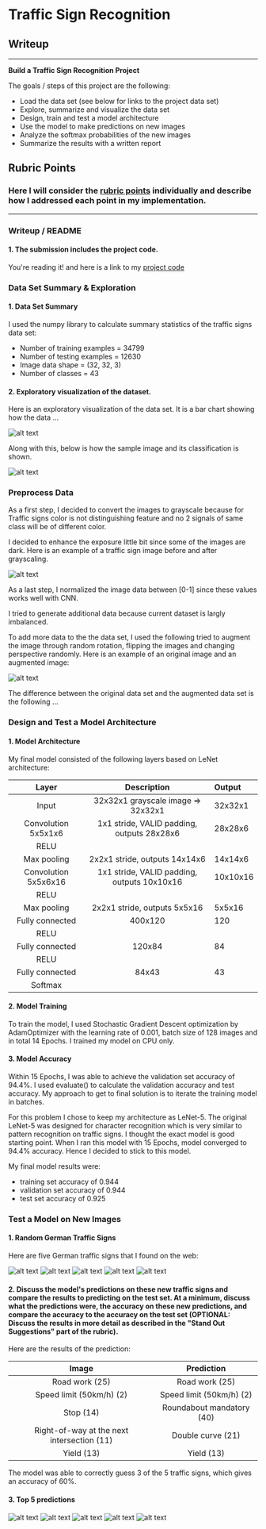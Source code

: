 # **Traffic Sign Recognition** 

## Writeup

---

**Build a Traffic Sign Recognition Project**

The goals / steps of this project are the following:
* Load the data set (see below for links to the project data set)
* Explore, summarize and visualize the data set
* Design, train and test a model architecture
* Use the model to make predictions on new images
* Analyze the softmax probabilities of the new images
* Summarize the results with a written report


[//]: # (Image References)

[image0]: ./report_files/sample_image.png "Test Data Sample"
[image1]: ./report_files/dataset_visualize.png "Visualization"
[image2]: ./report_files/grayscale.png "Grayscaling"
[image3]: ./report_files/image_augment.png "Augmented Image"
[image4]: ./samples/sample_1.jpeg "Traffic Sign 1"
[image5]: ./samples/sample_2.jpeg "Traffic Sign 2"
[image6]: ./samples/sample_3.jpeg "Traffic Sign 3"
[image7]: ./samples/sample_4.jpeg "Traffic Sign 4"
[image8]: ./samples/sample_5.jpeg "Traffic Sign 5"
[image9]: ./samples/top5_sample1.png "Traffic Sign 1"
[image10]: ./samples/top5_sample2.png "Traffic Sign 2"
[image11]: ./samples/top5_sample3.png "Traffic Sign 3"
[image12]: ./samples/top5_sample4.png "Traffic Sign 4"
[image13]: ./samples/top5_sample5.png "Traffic Sign 5"


## Rubric Points
### Here I will consider the [rubric points](https://review.udacity.com/#!/rubrics/481/view) individually and describe how I addressed each point in my implementation.  

---
### Writeup / README

#### 1. The submission includes the project code.

You're reading it! and here is a link to my [project code](https://github.com/roopakingole/CarND-Traffic-Sign-Classifier-Project/blob/master/Traffic_Sign_Classifier.ipynb)

### Data Set Summary & Exploration

#### 1. Data Set Summary
I used the numpy library to calculate summary statistics of the traffic
signs data set:

* Number of training examples = 34799
* Number of testing examples = 12630
* Image data shape = (32, 32, 3)
* Number of classes = 43

#### 2. Exploratory visualization of the dataset.

Here is an exploratory visualization of the data set. It is a bar chart showing how the data ...

![alt text][image1]

Along with this, below is how the sample image and its classification is shown.

![alt text][image0]

### Preprocess Data

As a first step, I decided to convert the images to grayscale because for Traffic signs color is not distinguishing feature and no 2 signals of same class will be of different color.

I decided to enhance the exposure little bit since some of the images are dark.
Here is an example of a traffic sign image before and after grayscaling.

![alt text][image2]

As a last step, I normalized the image data between [0-1] since these values works well with CNN.

I tried to generate additional data because current dataset is largly imbalanced. 

To add more data to the the data set, I used the following tried to augment the image through random rotation, flipping the images and changing perspective randomly. Here is an example of an original image and an augmented image:

![alt text][image3]

The difference between the original data set and the augmented data set is the following ... 

### Design and Test a Model Architecture

#### 1. Model Architecture

My final model consisted of the following layers based on LeNet architecture:

| Layer         		|     Description	        					| Output  |
|:---------------------:|:---------------------------------------------:|:--------|
| Input         		| 32x32x1 grayscale image => 32x32x1    		| 32x32x1 | 
| Convolution 5x5x1x6  	| 1x1 stride, VALID padding, outputs 28x28x6 	| 28x28x6 |
| RELU					|												|         |
| Max pooling	      	| 2x2x1 stride,  outputs 14x14x6 				| 14x14x6 |
| Convolution 5x5x6x16  | 1x1 stride, VALID padding, outputs 10x10x16   | 10x10x16|
| RELU					|												|         |
| Max pooling	      	| 2x2x1 stride,  outputs 5x5x16 				| 5x5x16  |
| Fully connected		| 400x120     									| 120     |
| RELU					|												|         |
| Fully connected		| 120x84     									| 84      |
| RELU					|												|         |
| Fully connected		| 84x43     									| 43      |
| Softmax				|            									|         |
 

#### 2. Model Training

To train the model, I used Stochastic Gradient Descent optimization by AdamOptimizer with the learning rate of 0.001, batch size of 128 images and in total 14 Epochs. I trained my model on CPU only.


#### 3. Model Accuracy 
Within 15 Epochs, I was able to achieve the validation set accuracy of 94.4%. I used evaluate() to calculate the validation accuracy and test accuracy. My approach to get to final solution is to iterate the training model in batches.


For this problem I chose to keep my architecture as LeNet-5. The original LeNet-5 was designed for character recognition which is very similar to pattern recognition on traffic signs. I thought the exact model is good starting point. When I ran this model with 15 Epochs, model converged to 94.4% accuracy. Hence I decided to stick to this model. 

My final model results were:
* training set accuracy of 0.944
* validation set accuracy of 0.944 
* test set accuracy of 0.925

### Test a Model on New Images

#### 1. Random German Traffic Signs
Here are five German traffic signs that I found on the web:

![alt text][image4] ![alt text][image5] ![alt text][image6] 
![alt text][image7] ![alt text][image8]

#### 2. Discuss the model's predictions on these new traffic signs and compare the results to predicting on the test set. At a minimum, discuss what the predictions were, the accuracy on these new predictions, and compare the accuracy to the accuracy on the test set (OPTIONAL: Discuss the results in more detail as described in the "Stand Out Suggestions" part of the rubric).

Here are the results of the prediction:

| Image			        |     Prediction	        					| 
|:---------------------:|:---------------------------------------------:| 
| Road work (25)   		|   Road work (25)
| Speed limit (50km/h) (2)   |   Speed limit (50km/h) (2)
| Stop (14)   			|    Roundabout mandatory (40)
| Right-of-way at the next intersection (11)   |    Double curve (21)
| Yield (13)   			|    Yield (13)


The model was able to correctly guess 3 of the 5 traffic signs, which gives an accuracy of 60%. 

#### 3. Top 5 predictions
![alt text][image9] ![alt text][image10] ![alt text][image11] 
![alt text][image12] ![alt text][image13]



